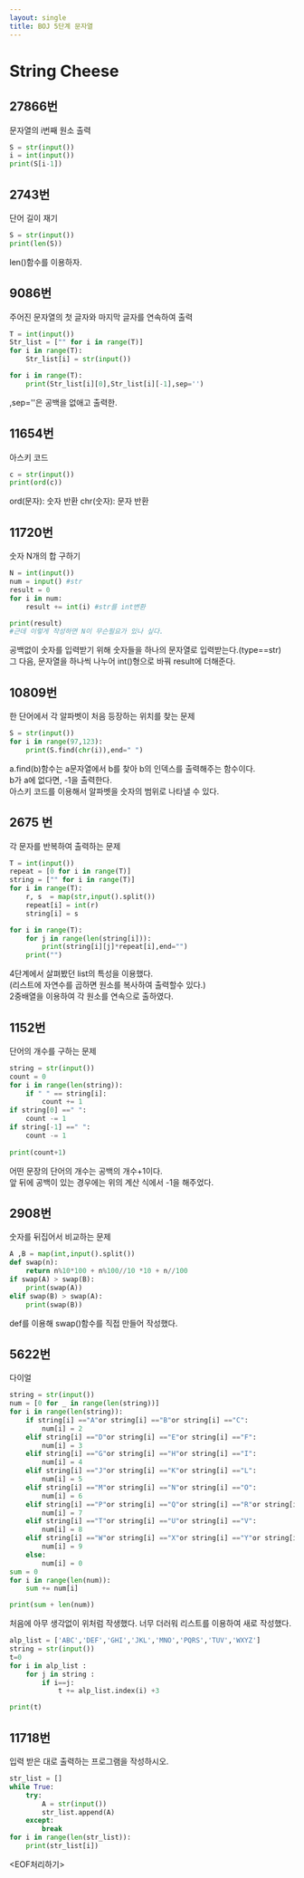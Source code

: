 ```yaml
---
layout: single
title: BOJ 5단계 문자열
---
```


# String Cheese

## 27866번  
문자열의 i번째 원소 출력
```python
S = str(input())
i = int(input())
print(S[i-1])
```

## 2743번  
단어 길이 재기
```python
S = str(input())
print(len(S))
```
len()함수를 이용하자.  

## 9086번  
주어진 문자열의 첫 글자와 마지막 글자를 연속하여 출력
```python
T = int(input())
Str_list = ["" for i in range(T)]
for i in range(T):
    Str_list[i] = str(input())

for i in range(T):
    print(Str_list[i][0],Str_list[i][-1],sep='')
```
,sep=''은 공백을 없애고 출력한.

## 11654번  
아스키 코드
```python
c = str(input())
print(ord(c))
```
ord(문자): 숫자 반환
chr(숫자): 문자 반환

## 11720번  
숫자 N개의 합 구하기
```python
N = int(input())
num = input() #str
result = 0
for i in num:
    result += int(i) #str를 int변환

print(result)
#근데 이렇게 작성하면 N이 무슨필요가 있나 싶다.
```
공백없이 숫자를 입력받기 위해 숫자들을 하나의 문자열로 입력받는다.(type==str)  
그 다음, 문자열을 하나씩 나누어 int()형으로 바꿔 result에 더해준다.

## 10809번  
한 단어에서 각 알파벳이 처음 등장하는 위치를 찾는 문제
```python
S = str(input())
for i in range(97,123):
    print(S.find(chr(i)),end=" ")
```
a.find(b)함수는 a문자열에서 b를 찾아 b의 인덱스를 출력해주는 함수이다.  
b가 a에 없다면, -1을 출력한다.  
아스키 코드를 이용해서 알파벳을 숫자의 범위로 나타낼 수 있다.  

## 2675	번  
각 문자를 반복하여 출력하는 문제
```python
T = int(input())
repeat = [0 for i in range(T)]
string = ["" for i in range(T)]
for i in range(T):
    r, s  = map(str,input().split())
    repeat[i] = int(r)
    string[i] = s

for i in range(T):
    for j in range(len(string[i])):
        print(string[i][j]*repeat[i],end="")
    print("")   
```
4단계에서 살펴봤던 list의 특성을 이용했다.  
(리스트에 자연수를 곱하면 원소를 복사하여 출력할수 있다.)  
2중배열을 이용하여 각 원소를 연속으로 출하였다.  

## 1152번  
단어의 개수를 구하는 문제
```python
string = str(input())
count = 0
for i in range(len(string)):
    if " " == string[i]:
        count += 1
if string[0] ==" ":
    count -= 1
if string[-1] ==" ":
    count -= 1
    
print(count+1)
```
어떤 문장의 단어의 개수는 공백의 개수+1이다.  
앞 뒤에 공백이 있는 경우에는 위의 계산 식에서 -1을 해주었다.  


## 2908번  
숫자를 뒤집어서 비교하는 문제
```python
A ,B = map(int,input().split())
def swap(n):
    return n%10*100 + n%100//10 *10 + n//100
if swap(A) > swap(B):
    print(swap(A))
elif swap(B) > swap(A):
    print(swap(B))
```
def를 이용해 swap()함수를 직접 만들어 작성했다.

## 5622번  
다이얼
```python
string = str(input())
num = [0 for _ in range(len(string))]
for i in range(len(string)):
    if string[i] =="A"or string[i] =="B"or string[i] =="C":
        num[i] = 2
    elif string[i] =="D"or string[i] =="E"or string[i] =="F":
        num[i] = 3
    elif string[i] =="G"or string[i] =="H"or string[i] =="I":
        num[i] = 4
    elif string[i] =="J"or string[i] =="K"or string[i] =="L":
        num[i] = 5
    elif string[i] =="M"or string[i] =="N"or string[i] =="O":
        num[i] = 6
    elif string[i] =="P"or string[i] =="Q"or string[i] =="R"or string[i] =="S":
        num[i] = 7
    elif string[i] =="T"or string[i] =="U"or string[i] =="V":
        num[i] = 8
    elif string[i] =="W"or string[i] =="X"or string[i] =="Y"or string[i] =="Z":
        num[i] = 9
    else:
        num[i] = 0
sum = 0
for i in range(len(num)):
    sum += num[i]

print(sum + len(num))
```
처음에 아무 생각없이 위처럼 작생했다. 너무 더러워 리스트를 이용하여 새로 작성했다.
```python
alp_list = ['ABC','DEF','GHI','JKL','MNO','PQRS','TUV','WXYZ']
string = str(input())
t=0
for i in alp_list :
    for j in string :
        if i==j:
            t += alp_list.index(i) +3

print(t)
```

## 11718번  
입력 받은 대로 출력하는 프로그램을 작성하시오.
```python
str_list = []
while True:
    try:
        A = str(input())
        str_list.append(A)
    except:
        break
for i in range(len(str_list)):
    print(str_list[i])
```
<EOF처리하기>
